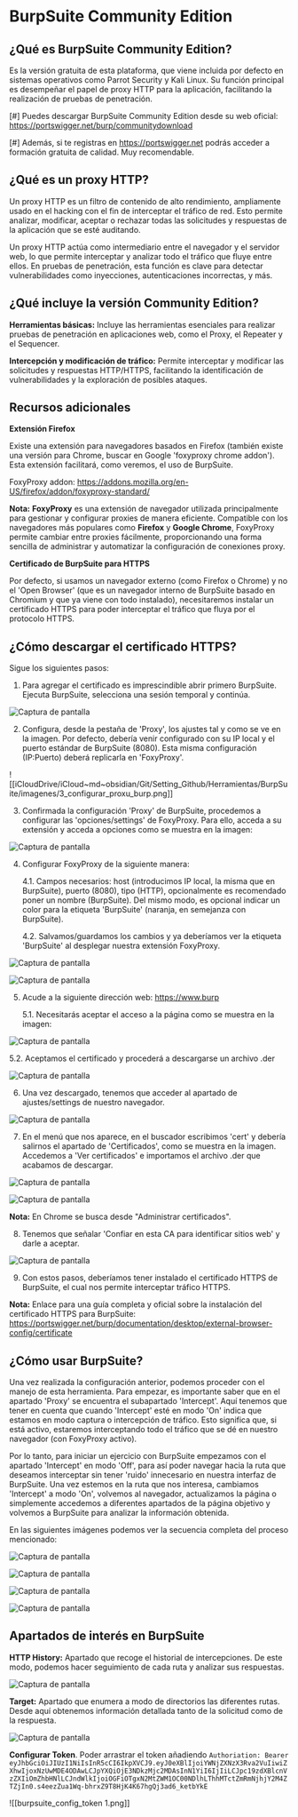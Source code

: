 # **BurpSuite** Community Edition

## ¿Qué es BurpSuite Community Edition?

Es la versión gratuita de esta plataforma, que viene incluida por defecto en sistemas operativos como Parrot Security y Kali Linux. Su función principal es desempeñar el papel de proxy HTTP para la aplicación, facilitando la realización de pruebas de penetración.

[#] Puedes descargar BurpSuite Community Edition desde su web oficial: https://portswigger.net/burp/communitydownload

[#] Además, si te registras en https://portswigger.net podrás acceder a formación gratuita de calidad. Muy recomendable.

## ¿Qué es un proxy HTTP?

Un proxy HTTP es un filtro de contenido de alto rendimiento, ampliamente usado en el hacking con el fin de interceptar el tráfico de red. Esto permite analizar, modificar, aceptar o rechazar todas las solicitudes y respuestas de la aplicación que se esté auditando.

Un proxy HTTP actúa como intermediario entre el navegador y el servidor web, lo que permite interceptar y analizar todo el tráfico que fluye entre ellos. En pruebas de penetración, esta función es clave para detectar vulnerabilidades como inyecciones, autenticaciones incorrectas, y más.

## ¿Qué incluye la versión Community Edition?

**Herramientas básicas:** Incluye las herramientas esenciales para realizar pruebas de penetración en aplicaciones web, como el Proxy, el Repeater y el Sequencer.

**Intercepción y modificación de tráfico:** Permite interceptar y modificar las solicitudes y respuestas HTTP/HTTPS, facilitando la identificación de vulnerabilidades y la exploración de posibles ataques.

## Recursos adicionales

**Extensión Firefox**

Existe una extensión para navegadores basados en Firefox (también existe una versión para Chrome, buscar en Google 'foxyproxy chrome addon'). Esta extensión facilitará, como veremos, el uso de BurpSuite.

FoxyProxy addon: https://addons.mozilla.org/en-US/firefox/addon/foxyproxy-standard/

**Nota:** **FoxyProxy** es una extensión de navegador utilizada principalmente para gestionar y configurar proxies de manera eficiente. Compatible con los navegadores más populares como **Firefox** y **Google Chrome**, FoxyProxy permite cambiar entre proxies fácilmente, proporcionando una forma sencilla de administrar y automatizar la configuración de conexiones proxy.


**Certificado de BurpSuite para HTTPS** 

Por defecto, si usamos un navegador externo (como Firefox o Chrome) y no el 'Open Browser' (que es un navegador interno de BurpSuite basado en Chromium y que ya viene con todo instalado), necesitaremos instalar un certificado HTTPS para poder interceptar el tráfico que fluya por el protocolo HTTPS.

## ¿Cómo descargar el certificado HTTPS?

Sigue los siguientes pasos:

1. Para agregar el certificado es imprescindible abrir primero BurpSuite. Ejecuta BurpSuite, selecciona una sesión temporal y continúa.

![Captura de pantalla](./imagenes/2_abrir_burpsuite.png)

2. Configura, desde la pestaña de 'Proxy', los ajustes tal y como se ve en la imagen. Por defecto, debería venir configurado con su IP local y el puerto estándar de BurpSuite (8080). Esta misma configuración (IP:Puerto) deberá replicarla en 'FoxyProxy'.

![[iCloudDrive/iCloud~md~obsidian/Git/Setting_Github/Herramientas/BurpSuite/imagenes/3_configurar_proxu_burp.png]]

3. Confirmada la configuración 'Proxy' de BurpSuite, procedemos a configurar las 'opciones/settings' de FoxyProxy. Para ello, acceda a su extensión y acceda a opciones como se muestra en la imagen:

![Captura de pantalla](./imagenes/4_configurar_foxyproxy.png)

4. Configurar FoxyProxy de la siguiente manera:

   4.1. Campos necesarios: host (introducimos IP local, la misma que en BurpSuite), puerto (8080), tipo (HTTP), opcionalmente es recomendado poner un nombre (BurpSuite). Del mismo modo, es opcional indicar un color para la etiqueta 'BurpSuite' (naranja, en semejanza con BurpSuite).

   4.2. Salvamos/guardamos los cambios y ya deberíamos ver la etiqueta 'BurpSuite' al desplegar nuestra extensión FoxyProxy.

![Captura de pantalla](./imagenes/5_config_foxyproxy.png)

![Captura de pantalla](./imagenes/6_confirmar_config_foxyproxy.png)

5. Acude a la siguiente dirección web: https://www.burp

   5.1. Necesitarás aceptar el acceso a la página como se muestra en la imagen:

![Captura de pantalla](./imagenes/1_certificado_web.png)

   5.2. Aceptamos el certificado y procederá a descargarse un archivo .der

![Captura de pantalla](./imagenes/7_aceptar_certificado.png)

6. Una vez descargado, tenemos que acceder al apartado de ajustes/settings de nuestro navegador.

![Captura de pantalla](./imagenes/8_ajustes.png)

7. En el menú que nos aparece, en el buscador escribimos 'cert' y debería salirnos el apartado de 'Certificados', como se muestra en la imagen. Accedemos a 'Ver certificados' e importamos el archivo .der que acabamos de descargar.

![Captura de pantalla](./imagenes/9_cargar_certificado.png)

![Captura de pantalla](.//imagenes/10_importar_certificado.png)

**Nota:** En Chrome se busca desde "Administrar certificados".

8. Tenemos que señalar 'Confiar en esta CA para identificar sitios web' y darle a aceptar.

![Captura de pantalla](.//imagenes/11_confianza_web.png)

9. Con estos pasos, deberíamos tener instalado el certificado HTTPS de BurpSuite, el cual nos permite interceptar tráfico HTTPS.

**Nota:** Enlace para una guía completa y oficial sobre la instalación del certificado HTTPS para BurpSuite: https://portswigger.net/burp/documentation/desktop/external-browser-config/certificate

## ¿Cómo usar BurpSuite?

Una vez realizada la configuración anterior, podemos proceder con el manejo de esta herramienta. Para empezar, es importante saber que en el apartado 'Proxy' se encuentra el subapartado 'Intercept'. Aquí tenemos que tener en cuenta que cuando 'Intercept' esté en modo 'On' indica que estamos en modo captura o intercepción de tráfico. Esto significa que, si está activo, estaremos interceptando todo el tráfico que se dé en nuestro navegador (con FoxyProxy activo). 

Por lo tanto, para iniciar un ejercicio con BurpSuite empezamos con el apartado 'Intercept' en modo 'Off', para así poder navegar hacia la ruta que deseamos interceptar sin tener 'ruido' innecesario en nuestra interfaz de BurpSuite. Una vez estemos en la ruta que nos interesa, cambiamos 'Intercept' a modo 'On', volvemos al navegador, actualizamos la página o simplemente accedemos a diferentes apartados de la página objetivo y volvemos a BurpSuite para analizar la información obtenida.

En las siguientes imágenes podemos ver la secuencia completa del proceso mencionado:

![Captura de pantalla](.//imagenes/12_intercept_off.png)

![Captura de pantalla](./imagenes/13_on.png)

![Captura de pantalla](./imagenes/14_actualizar.png)

![Captura de pantalla](./imagenes/15_intercepcion.png)

## Apartados de interés en BurpSuite

**HTTP History:** Apartado que recoge el historial de intercepciones. De este modo, podemos hacer seguimiento de cada ruta y analizar sus respuestas.

![Captura de pantalla](./imagenes/16_history.png)

**Target:** Apartado que enumera a modo de directorios las diferentes rutas. Desde aquí obtenemos información detallada tanto de la solicitud como de la respuesta.

![Captura de pantalla](./imagenes/17_target.png)

**Configurar Token**. Poder arrastrar el token añadiendo `Authoriation: Bearer  eyJhbGciOiJIUzI1NiIsInR5cCI6IkpXVCJ9.eyJ0eXBlIjoiYWNjZXNzX3Rva2VuIiwiZXhwIjoxNzUwMDE4ODAwLCJpYXQiOjE3NDkzMjc2MDAsInN1YiI6IjIiLCJpc19zdXBlcnVzZXIiOmZhbHNlLCJndWlkIjoiOGFiOTgxN2MtZWM1OC00NDlhLThhMTctZmRmNjhjY2M4ZTZjIn0.s4eezZua1Wq-bhrxZ9T8HjK4K67hgQj3ad6_ketbYkE`

![[burpsuite_config_token 1.png]]
